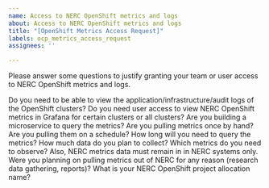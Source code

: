 ```yaml
---
name: Access to NERC OpenShift metrics and logs
about: Access to NERC OpenShift metrics and logs
title: "[OpenShift Metrics Access Request]"
labels: ocp_metrics_access_request
assignees: ''

---
```


Please answer some questions to justify granting your team or user access to NERC OpenShift metrics and logs.

Do you need to be able to view the application/infrastructure/audit logs of the OpenShift clusters?
Do you need user access to view NERC OpenShift metrics in Grafana for certain clusters or all clusters?
Are you building a microservice to query the metrics?
Are you pulling metrics once by hand?
Are you pulling them on a schedule?
How long will you need to query the metrics?
How much data do you plan to collect?
Which metrics do you need to observe?
Also, NERC metrics data must remain in in NERC systems only. Were you planning on pulling metrics out of NERC for any reason (research data gathering, reports)?
What is your NERC OpenShift project allocation name?
